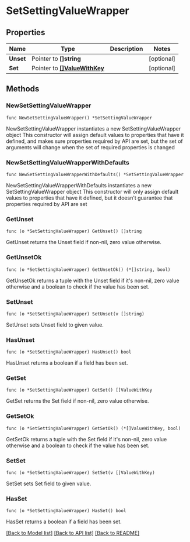 # SetSettingValueWrapper

## Properties

Name | Type | Description | Notes
------------ | ------------- | ------------- | -------------
**Unset** | Pointer to **[]string** |  | [optional] 
**Set** | Pointer to [**[]ValueWithKey**](ValueWithKey.md) |  | [optional] 

## Methods

### NewSetSettingValueWrapper

`func NewSetSettingValueWrapper() *SetSettingValueWrapper`

NewSetSettingValueWrapper instantiates a new SetSettingValueWrapper object
This constructor will assign default values to properties that have it defined,
and makes sure properties required by API are set, but the set of arguments
will change when the set of required properties is changed

### NewSetSettingValueWrapperWithDefaults

`func NewSetSettingValueWrapperWithDefaults() *SetSettingValueWrapper`

NewSetSettingValueWrapperWithDefaults instantiates a new SetSettingValueWrapper object
This constructor will only assign default values to properties that have it defined,
but it doesn't guarantee that properties required by API are set

### GetUnset

`func (o *SetSettingValueWrapper) GetUnset() []string`

GetUnset returns the Unset field if non-nil, zero value otherwise.

### GetUnsetOk

`func (o *SetSettingValueWrapper) GetUnsetOk() (*[]string, bool)`

GetUnsetOk returns a tuple with the Unset field if it's non-nil, zero value otherwise
and a boolean to check if the value has been set.

### SetUnset

`func (o *SetSettingValueWrapper) SetUnset(v []string)`

SetUnset sets Unset field to given value.

### HasUnset

`func (o *SetSettingValueWrapper) HasUnset() bool`

HasUnset returns a boolean if a field has been set.

### GetSet

`func (o *SetSettingValueWrapper) GetSet() []ValueWithKey`

GetSet returns the Set field if non-nil, zero value otherwise.

### GetSetOk

`func (o *SetSettingValueWrapper) GetSetOk() (*[]ValueWithKey, bool)`

GetSetOk returns a tuple with the Set field if it's non-nil, zero value otherwise
and a boolean to check if the value has been set.

### SetSet

`func (o *SetSettingValueWrapper) SetSet(v []ValueWithKey)`

SetSet sets Set field to given value.

### HasSet

`func (o *SetSettingValueWrapper) HasSet() bool`

HasSet returns a boolean if a field has been set.


[[Back to Model list]](../README.md#documentation-for-models) [[Back to API list]](../README.md#documentation-for-api-endpoints) [[Back to README]](../README.md)



